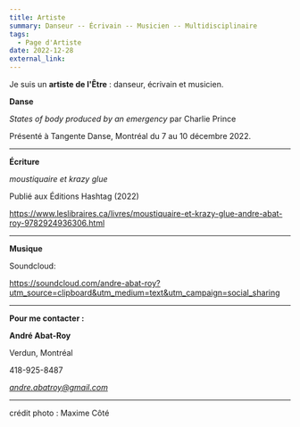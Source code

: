 ```yaml
---
title: Artiste
summary: Danseur -- Écrivain -- Musicien -- Multidisciplinaire
tags:
  - Page d'Artiste
date: 2022-12-28
external_link:
---
```


Je suis un **artiste de l'Être** : danseur, écrivain et musicien.


**Danse**

*States of body produced by an emergency* par Charlie Prince

Présenté à Tangente Danse, Montréal du 7 au 10 décembre 2022.

----------

**Écriture**

*moustiquaire et krazy glue*

Publié aux Éditions Hashtag (2022)

https://www.leslibraires.ca/livres/moustiquaire-et-krazy-glue-andre-abat-roy-9782924936306.html

-----------

**Musique**

Soundcloud:

https://soundcloud.com/andre-abat-roy?utm_source=clipboard&utm_medium=text&utm_campaign=social_sharing

---------

**Pour me contacter :**


**André Abat-Roy**

Verdun, Montréal

418-925-8487

*andre.abatroy@gmail.com*

---------
crédit photo : Maxime Côté
